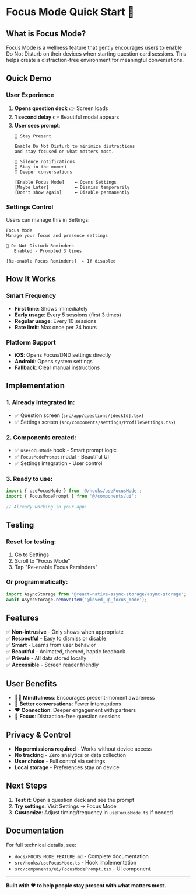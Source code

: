 # Focus Mode Quick Start 🎯

## What is Focus Mode?

Focus Mode is a wellness feature that gently encourages users to enable Do Not Disturb on their devices when starting question card sessions. This helps create a distraction-free environment for meaningful conversations.

## Quick Demo

### User Experience

1. **Opens question deck** 👉 Screen loads
2. **1 second delay** 👉 Beautiful modal appears
3. **User sees prompt**:
   ```
   🎯 Stay Present
   
   Enable Do Not Disturb to minimize distractions 
   and stay focused on what matters most.
   
   📵 Silence notifications
   💭 Stay in the moment  
   💬 Deeper conversations
   
   [Enable Focus Mode]    ← Opens Settings
   [Maybe Later]          ← Dismiss temporarily
   [Don't show again]     ← Disable permanently
   ```

### Settings Control

Users can manage this in Settings:

```
Focus Mode
Manage your focus and presence settings

🎯 Do Not Disturb Reminders
   Enabled - Prompted 3 times
   
[Re-enable Focus Reminders]  ← If disabled
```

## How It Works

### Smart Frequency
- **First time**: Shows immediately
- **Early usage**: Every 5 sessions (first 3 times)
- **Regular usage**: Every 10 sessions
- **Rate limit**: Max once per 24 hours

### Platform Support
- **iOS**: Opens Focus/DND settings directly
- **Android**: Opens system settings
- **Fallback**: Clear manual instructions

## Implementation

### 1. Already integrated in:
- ✅ Question screen (`src/app/questions/[deckId].tsx`)
- ✅ Settings screen (`src/components/settings/ProfileSettings.tsx`)

### 2. Components created:
- ✅ `useFocusMode` hook - Smart prompt logic
- ✅ `FocusModePrompt` modal - Beautiful UI
- ✅ Settings integration - User control

### 3. Ready to use:
```typescript
import { useFocusMode } from '@/hooks/useFocusMode';
import { FocusModePrompt } from '@/components/ui';

// Already working in your app! 
```

## Testing

### Reset for testing:
1. Go to Settings
2. Scroll to "Focus Mode"
3. Tap "Re-enable Focus Reminders"

### Or programmatically:
```typescript
import AsyncStorage from '@react-native-async-storage/async-storage';
await AsyncStorage.removeItem('@loved_up_focus_mode');
```

## Features

✅ **Non-intrusive** - Only shows when appropriate  
✅ **Respectful** - Easy to dismiss or disable  
✅ **Smart** - Learns from user behavior  
✅ **Beautiful** - Animated, themed, haptic feedback  
✅ **Private** - All data stored locally  
✅ **Accessible** - Screen reader friendly  

## User Benefits

- 🧘‍♀️ **Mindfulness**: Encourages present-moment awareness
- 💬 **Better conversations**: Fewer interruptions
- ❤️ **Connection**: Deeper engagement with partners
- 🎯 **Focus**: Distraction-free question sessions

## Privacy & Control

- **No permissions required** - Works without device access
- **No tracking** - Zero analytics or data collection  
- **User choice** - Full control via settings
- **Local storage** - Preferences stay on device

## Next Steps

1. **Test it**: Open a question deck and see the prompt
2. **Try settings**: Visit Settings → Focus Mode
3. **Customize**: Adjust timing/frequency in `useFocusMode.ts` if needed

## Documentation

For full technical details, see:
- `docs/FOCUS_MODE_FEATURE.md` - Complete documentation
- `src/hooks/useFocusMode.ts` - Hook implementation
- `src/components/ui/FocusModePrompt.tsx` - UI component

---

**Built with ❤️ to help people stay present with what matters most.**

